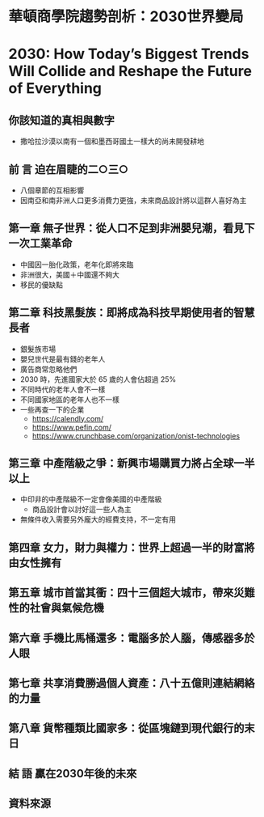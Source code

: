 # 華頓商學院趨勢剖析：2030世界變局
# 2030: How Today’s Biggest Trends Will Collide and Reshape the Future of Everything


## 你該知道的真相與數字
- 撒哈拉沙漠以南有一個和墨西哥國土一樣大的尚未開發耕地

## 前 言 迫在眉睫的二○三○
- 八個章節的互相影響
- 因南亞和南非洲人口更多消費力更強，未來商品設計將以這群人喜好為主

## 第一章 無子世界：從人口不足到非洲嬰兒潮，看見下一次工業革命
- 中國因一胎化政策，老年化即將來臨
- 非洲很大，美國＋中國還不夠大
- 移民的優缺點

## 第二章 科技黑髮族：即將成為科技早期使用者的智慧長者
- 銀髮族市場
- 嬰兒世代是最有錢的老年人
- 廣告商常忽略他們
- 2030 時，先進國家大於 65 歲的人會佔超過 25%
- 不同時代的老年人會不一樣
- 不同國家地區的老年人也不一樣
- 一些再查一下的企業
    - https://calendly.com/
    - https://www.pefin.com/
    - https://www.crunchbase.com/organization/onist-technologies

## 第三章 中產階級之爭：新興市場購買力將占全球一半以上
- 中印非的中產階級不一定會像美國的中產階級
    - 商品設計會以討好這一些人為主
- 無條件收入需要另外龐大的經費支持，不一定有用
## 第四章 女力，財力與權力：世界上超過一半的財富將由女性擁有
## 第五章 城市首當其衝：四十三個超大城市，帶來災難性的社會與氣候危機
## 第六章 手機比馬桶還多：電腦多於人腦，傳感器多於人眼
## 第七章 共享消費勝過個人資產：八十五億則連結網絡的力量
## 第八章 貨幣種類比國家多：從區塊鏈到現代銀行的末日
## 結 語 贏在2030年後的未來
## 資料來源